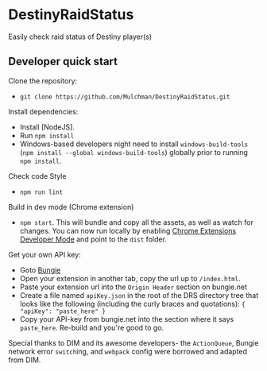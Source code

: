 # DestinyRaidStatus
Easily check raid status of Destiny player(s)

## Developer quick start
Clone the repository:

* `git clone https://github.com/Mulchman/DestinyRaidStatus.git`

Install dependencies:

* Install [NodeJS].
* Run `npm install`
* Windows-based developers night need to install `windows-build-tools` (`npm install --global windows-build-tools`) globally prior to running `npm install`.

Check code Style
* `npm run lint`

Build in dev mode (Chrome extension)
* `npm start`. This will bundle and copy all the assets, as well as watch for changes. You can now run locally by enabling [Chrome Extensions Developer Mode](https://developer.chrome.com/extensions/faq#faq-dev-01) and point to the `dist` folder.

Get your own API key:

* Goto [Bungie](https://www.bungie.net/en/Application)
* Open your extension in another tab, copy the url up to `/index.html`.
* Paste your extension url into the `Origin Header` section on bungie.net
* Create a file named `apiKey.json` in the root of the DRS directory tree that looks like the following (including the curly braces and quotations): `{ "apiKey": "paste_here" }`
* Copy your API-key from bungie.net into the section where it says `paste_here`. Re-build and you're good to go.

Special thanks to DIM and its awesome developers- the `ActionQueue`, Bungie network error `switch`ing, and `webpack` config were borrowed and adapted from DIM.
